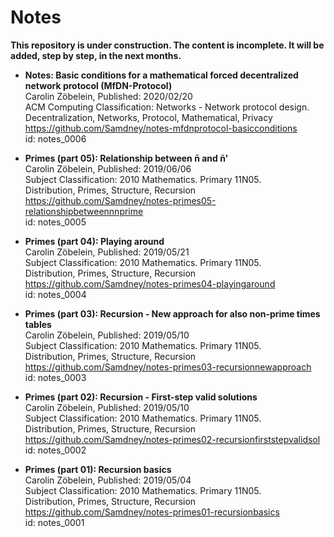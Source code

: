 # Notes

**This repository is under construction. The content is incomplete. It will be added, step by step, in the next months.**    

* **Notes: Basic conditions for a mathematical forced decentralized network protocol (MfDN-Protocol)**  
Carolin Zöbelein, Published: 2020/02/20  
ACM Computing Classification: Networks - Network protocol design.  
Decentralization, Networks, Protocol, Mathematical, Privacy   
https://github.com/Samdney/notes-mfdnprotocol-basicconditions  
id: notes_0006  

* **Primes (part 05): Relationship between n̄ and n̄'**  
Carolin Zöbelein, Published: 2019/06/06  
Subject Classification: 2010 Mathematics. Primary 11N05.  
Distribution, Primes, Structure, Recursion  
https://github.com/Samdney/notes-primes05-relationshipbetweennnprime  
id: notes_0005  

* **Primes (part 04): Playing around**  
Carolin Zöbelein, Published: 2019/05/21  
Subject Classification: 2010 Mathematics. Primary 11N05.  
Distribution, Primes, Structure, Recursion  
https://github.com/Samdney/notes-primes04-playingaround  
id: notes_0004  

* **Primes (part 03): Recursion - New approach for also non-prime times tables**  
Carolin Zöbelein, Published: 2019/05/10  
Subject Classification: 2010 Mathematics. Primary 11N05.  
Distribution, Primes, Structure, Recursion  
https://github.com/Samdney/notes-primes03-recursionnewapproach  
id: notes_0003  

* **Primes (part 02): Recursion - First-step valid solutions**  
Carolin Zöbelein, Published: 2019/05/10  
Subject Classification: 2010 Mathematics. Primary 11N05.  
Distribution, Primes, Structure, Recursion  
https://github.com/Samdney/notes-primes02-recursionfirststepvalidsol  
id: notes_0002  

* **Primes (part 01): Recursion basics**  
Carolin Zöbelein, Published: 2019/05/04  
Subject Classification: 2010 Mathematics. Primary 11N05.  
Distribution, Primes, Structure, Recursion  
https://github.com/Samdney/notes-primes01-recursionbasics    
id: notes_0001  




